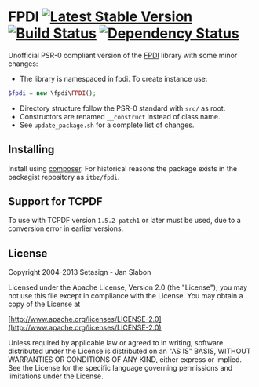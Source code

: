 # FPDI [![Latest Stable Version](https://poser.pugx.org/itbz/fpdi/v/stable.png)](https://packagist.org/packages/itbz/fpdi) [![Build Status](https://travis-ci.org/hanneskod/fpdi.svg)](https://travis-ci.org/hanneskod/fpdi) [![Dependency Status](https://gemnasium.com/hanneskod/fpdi.svg)](https://gemnasium.com/hanneskod/fpdi)


Unofficial PSR-0 compliant version of the [FPDI](http://www.setasign.com/products/fpdi/about/)
library with some minor changes:

* The library is namespaced in fpdi. To create instance use:
```php
$fpdi = new \fpdi\FPDI();
```
* Directory structure follow the PSR-0 standard with `src/` as root.
* Constructors are renamed `__construct` instead of class name.
* See `update_package.sh` for a complete list of changes.


Installing
-----------
Install using [composer](https://getcomposer.org/). For historical reasons the
package exists in the packagist repository as `itbz/fpdi`.


Support for TCPDF
-----------------
To use with TCPDF version `1.5.2-patch1` or later must be used, due to a
conversion error in earlier versions.


License
-------
Copyright 2004-2013 Setasign - Jan Slabon

Licensed under the Apache License, Version 2.0 (the "License");
you may not use this file except in compliance with the License.
You may obtain a copy of the License at

[http://www.apache.org/licenses/LICENSE-2.0](http://www.apache.org/licenses/LICENSE-2.0)

Unless required by applicable law or agreed to in writing, software
distributed under the License is distributed on an "AS IS" BASIS,
WITHOUT WARRANTIES OR CONDITIONS OF ANY KIND, either express or implied.
See the License for the specific language governing permissions and
limitations under the License.
